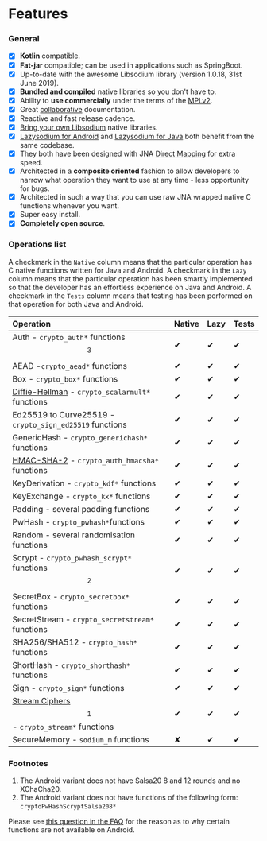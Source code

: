 # Features

### General

* [x] **Kotlin** compatible.
* [x] **Fat-jar** compatible; can be used in applications such as SpringBoot.
* [x] Up-to-date with the awesome Libsodium library \(version 1.0.18, 31st June 2019\).
* [x] **Bundled and compiled** native libraries so you don't have to.
* [x] Ability to **use commercially** under the terms of the [MPLv2](https://www.mozilla.org/en-US/MPL/2.0/FAQ/).
* [x] Great [collaborative](https://github.com/terl/lazysodium-docs) documentation.
* [x] Reactive and fast release cadence.
* [x] [Bring your own Libsodium](../extras/self-provisioning-libsodium.md) native libraries.
* [x] [Lazysodium for Android](https://github.com/terl/lazysodium-android) and [Lazysodium for Java](https://github.com/terl/lazysodium-java) both benefit from the same codebase.
* [x] They both have been designed with JNA [Direct Mapping](https://github.com/java-native-access/jna/blob/master/www/DirectMapping.md) for extra speed.
* [x] Architected in a **composite oriented** fashion to allow developers to narrow what operation they want to use at any time - less opportunity for bugs.
* [x] Architected in such a way that you can use raw JNA wrapped native C functions whenever you want.
* [x] Super easy install.
* [x] **Completely open source**.

### Operations list

A checkmark in the `Native` column means that the particular operation has C native functions written for Java and Android. A checkmark in the `Lazy` column means that the particular operation has been smartly implemented so that the developer has an effortless experience on Java and Android. A checkmark in the `Tests` column means that testing has been performed on that operation for both Java and Android.

| **Operation** | **Native** | **Lazy** | **Tests** |
| :--- | :--- | :--- | :--- |
| Auth - `crypto_auth*`  functions $$^3$$ | ✔ | ✔ | ✔ |
| AEAD -`crypto_aead*` functions | ✔ | ✔ | ✔ |
| Box - `crypto_box*` functions | ✔ | ✔ | ✔ |
| [Diffie-Hellman](https://download.libsodium.org/doc/advanced/scalar_multiplication.html) - `crypto_scalarmult*` functions | ✔ | ✔ | ✔ |
| Ed25519 to Curve25519 - `crypto_sign_ed25519` functions | ✔ | ✔ | ✔ |
| GenericHash - `crypto_generichash*` functions | ✔ | ✔ | ✔ |
| [HMAC-SHA-2](https://download.libsodium.org/doc/advanced/hmac-sha2.html) - `crypto_auth_hmacsha*` functions | ✔ | ✔ | ✔ |
| KeyDerivation - `crypto_kdf*` functions | ✔ | ✔ | ✔ |
| KeyExchange - `crypto_kx*` functions | ✔ | ✔ | ✔ |
| Padding - several padding functions | ✔ | ✔ | ✔ |
| PwHash - `crypto_pwhash*`functions | ✔ | ✔ | ✔ |
| Random - several randomisation functions | ✔ | ✔ | ✔ |
| Scrypt - `crypto_pwhash_scrypt*` functions $$^2$$  | ✔ | ✔ | ✔ |
| SecretBox - `crypto_secretbox*` functions | ✔ | ✔ | ✔ |
| SecretStream - `crypto_secretstream*` functions | ✔ | ✔ | ✔ |
| SHA256/SHA512 - `crypto_hash*` functions | ✔ | ✔ | ✔ |
| ShortHash - `crypto_shorthash*` functions | ✔ | ✔ | ✔ |
| Sign - `crypto_sign*` functions | ✔ | ✔ | ✔ |
| [Stream Ciphers](https://download.libsodium.org/doc/advanced/stream_ciphers.html) $$^1$$ - `crypto_stream*` functions | ✔ | ✔ | ✔ |
| SecureMemory - `sodium_m` functions | ✘ | ✔ | ✔ |

### Footnotes

1. The Android variant does not have Salsa20 8 and 12 rounds and no XChaCha20.  
2. The Android variant does not have functions of the following form: `cryptoPwHashScryptSalsa208*`

Please see [this question in the FAQ](../extras/faq.md#why-are-some-functions-unavailable-on-android) for the reason as to why certain functions are not available on Android.

